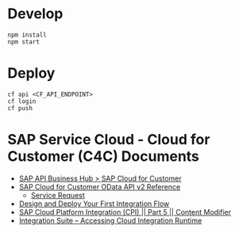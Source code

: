 # Develop
```
npm install
npm start
```

# Deploy
```
cf api <CF_API_ENDPOINT>
cf login
cf push
```

# SAP Service Cloud - Cloud for Customer (C4C) Documents
* [SAP API Business Hub > SAP Cloud for Customer](https://api.sap.com/package/C4C/overview)
* [SAP Cloud for Customer OData API v2 Reference](https://help.sap.com/doc/d0f9ba822c08405da7d88174b304df84/CLOUD/en-US/index.html)
  * [Service Request](https://help.sap.com/doc/d0f9ba822c08405da7d88174b304df84/CLOUD/en-US/index.html#/topic/ServiceRequest)
* [Design and Deploy Your First Integration Flow](https://developers.sap.com/tutorials/cp-starter-integration-cpi-design-iflow.html)
* [SAP Cloud Platform Integration (CPI) || Part 5 || Content Modifier](https://blogs.sap.com/2020/01/04/sap-cloud-platform-integration-cpi-part-5-content-modifier/)
* [Integration Suite – Accessing Cloud Integration Runtime](https://blogs.sap.com/2021/03/22/integration-suite-accessing-cloud-integration-runtime/)